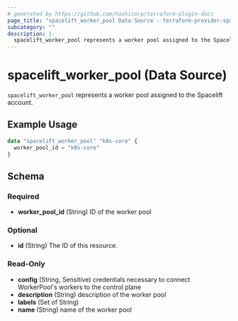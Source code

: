 ```yaml
---
# generated by https://github.com/hashicorp/terraform-plugin-docs
page_title: "spacelift_worker_pool Data Source - terraform-provider-spacelift"
subcategory: ""
description: |-
  spacelift_worker_pool represents a worker pool assigned to the Spacelift account.
---
```


# spacelift_worker_pool (Data Source)

`spacelift_worker_pool` represents a worker pool assigned to the Spacelift account.

## Example Usage

```terraform
data "spacelift_worker_pool" "k8s-core" {
  worker_pool_id = "k8s-core"
}
```

<!-- schema generated by tfplugindocs -->
## Schema

### Required

- **worker_pool_id** (String) ID of the worker pool

### Optional

- **id** (String) The ID of this resource.

### Read-Only

- **config** (String, Sensitive) credentials necessary to connect WorkerPool's workers to the control plane
- **description** (String) description of the worker pool
- **labels** (Set of String)
- **name** (String) name of the worker pool


